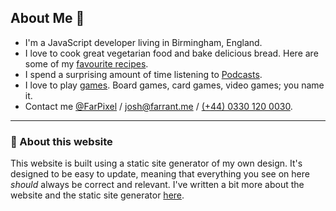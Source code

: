 ## About Me 👋

- I'm a JavaScript developer living in Birmingham, England.
- I love to cook great vegetarian food and bake delicious bread. Here are some of my [favourite recipes](/recipes).
- I spend a surprising amount of time listening to [Podcasts](/podcasts).
- I love to play [games](/games). Board games, card games, video games; you name it.
- Contact me [@FarPixel](https://twitter.com/farpixel) / [josh@farrant.me](mailto:josh@farrant.me) / [(+44) 0330 120 0030](tel:00443301200030).

---

### 🚀 About this website

This website is built using a static site generator of my own design. It's designed to be easy to update, meaning that everything you see on here _should_ always be correct and relevant. I've written a bit more about the website and the static site generator [here](/readme).